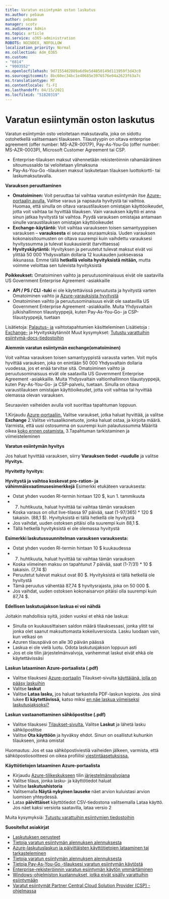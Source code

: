 ```yaml
---
title: Varatun esiintymän oston laskutus
ms.author: pebaum
author: pebaum
manager: scotv
ms.audience: Admin
ms.topic: article
ms.service: o365-administration
ROBOTS: NOINDEX, NOFOLLOW
localization_priority: Normal
ms.collection: Adm_O365
ms.custom:
- "6814"
- "9003552"
ms.openlocfilehash: 9d71554d2089a6d9e5d4850149d113959f3d43c0
ms.sourcegitcommit: 8bc60ec34bc1e40685e3976576e04a2623f63a7c
ms.translationtype: MT
ms.contentlocale: fi-FI
ms.lasthandoff: 04/15/2021
ms.locfileid: "51820319"
---
```

# <a name="billing-for-reserved-instance-purchase"></a>Varatun esiintymän oston laskutus

Varatun esiintymän osto veloitetaan maksutavalla, joka on sidottu ostohetkellä valitsemaani tilaukseen. Tilaustyypin on oltava enterprise agreement (offer number: MS-AZR-0017P), Pay-As-You-Go (offer number: MS-AZR-0003P), Microsoft Customer Agreement tai CSP.

- Enterprise-tilauksen maksut vähennetään rekisteröinnin rahamääräinen sitoumussaldo tai veloitetaan ylimaksuna
- Pay-As-You-Go -tilauksen maksut laskutetaan tilauksen luottokortti- tai laskumaksutavalla.

**Varauksen peruuttaminen**

- **Omatoiminen:** Voit peruuttaa tai vaihtaa varatun esiintymän itse [Azure-portaalin avulla.](https://portal.azure.com/#blade/Microsoft_Azure_Reservations/ReservationsBrowseBlade) Valitse varaus ja napsauta hyvitystä tai vaihtoa. Huomaa, että sinulla on oltava varaustilauksen omistajan käyttöoikeudet, jotta voit vaihtaa tai hyvittää tilauksen. Vain varauksen käyttö ei anna sinun jatkaa hyvitystä tai vaihtoa. Pyydä varauksen omistajaa antamaan sinulle varaustilauksen omistajan käyttöoikeudet
- **Exchange-käytäntö:** Voit vaihtaa varaukseen toisen samantyyppisen varauksen – **varauksesta** ei seuraa seuraamuksia. Uuden varauksen kokonaissitoumusten on oltava suurempi kuin vaihdettu varauksesi hyvityssumma ja tulevat kuukausierät (tarvittaessa)
- **Hyvityskäytäntö:** Hyvityksen ja peruutetut tulevat maksut eivät voi ylittää 50 000 Yhdysvaltain dollaria 12 kuukauden juoksevassa ikkunassa. Emme tällä **hetkellä veloita hyvityksistä mitään,** mutta voimme veloittaa sen tulevista hyvityksistä

**Poikkeukset:** Omatoiminen vaihto ja peruutusominaisuus eivät ole saatavilla US Government Enterprise Agreement -asiakkaille

- **API / PS / CLI -tuki** ei ole käytettävissä peruutusta ja hyvitystä varten Omatoiminen vaihto ja [Azure-varauksista hyvitystä](https://docs.microsoft.com/azure/cost-management-billing/reservations/exchange-and-refund-azure-reservations?WT.mc_id=Portal-Microsoft_Azure_Support)
- Omatoiminen vaihto ja peruutusominaisuus eivät ole saatavilla US Government Enterprise Agreement -asiakkaille. Muita Yhdysvaltain julkishallinnon tilaustyyppejä, kuten Pay-As-You-Go- ja CSP-tilaustyyppejä, tuetaan

Lisätietoja: [Palautus- ja](https://docs.microsoft.com/azure/billing/billing-azure-reservations-self-service-exchange-and-refund?WT.mc_id=Portal-Microsoft_Azure_Support#how-return-and-exchange-transactions-are-processed) vaihtotapahtumien käsitteleminen Lisätietoja : [Exchange-](https://docs.microsoft.com/azure/billing/billing-azure-reservations-self-service-exchange-and-refund?WT.mc_id=Portal-Microsoft_Azure_Support#exchange-policies) ja Hyvityskäytännöt Muut kysymykset: [Tutustu varattuihin esiintymä-docs-tiedostoihin](https://docs.microsoft.com/azure/billing/billing-save-compute-costs-reservations?WT.mc_id=Portal-Microsoft_Azure_Support)

**Aiemmin varatun esiintymän exchange(omatoiminen)**

Voit vaihtaa varauksen toisen samantyyppistä varausta varten. Voit myös hyvittää varauksen, joka on enintään 50 000 Yhdysvaltain dollaria vuodessa, jos et enää tarvitse sitä. Omatoiminen vaihto ja peruutusominaisuus eivät ole saatavilla US Government Enterprise Agreement -asiakkaille. Muita Yhdysvaltain valtionhallinnon tilaustyyppejä, kuten Pay-As-You-Go- ja CSP-palvelu, tuetaan. Sinulla on oltava varaustilauksen omistajan käyttöoikeudet, jotta voit vaihtaa tai hyvittää olemassa olevan varauksen.

Seuraavien vaiheiden avulla voit suorittaa tapahtuman loppuun.

1.Kirjaudu [Azure-portaaliin.](https://portal.azure.com/#blade/Microsoft_Azure_Reservations/ReservationsBrowseBlade) Valitse varaukset, jotka haluat hyvittää, ja valitse **Exchange** 2.Valitse virtuaalikonetuote, jonka haluat ostaa, ja kirjoita määrä. Varmista, että uusi ostosumma on suurempi kuin palautussumma Määritä oikea [koko ennen ostamista.](https://docs.microsoft.com/azure/virtual-machines/windows/prepay-reserved-vm-instances?WT.mc_id=Portal-Microsoft_Azure_Support#determine-the-right-vm-size-before-you-buy)
3.Tapahtuman tarkistaminen ja viimeisteleminen

**Varatun esiintymän hyvitys**

Jos haluat hyvittää varauksen, siirry **Varauksen tiedot -ruudulle** ja valitse **Hyvitys.**

**Hyvitetty hyvitys:**

**Hyvitystä ja vaihtoa koskevat pro-ration- ja vähimmäisvaatimusesimerkkejä** Esimerkki etukäteen varauksesta:

- Ostat yhden vuoden RI-termin hintaan 120 $, kun 1. tammikuuta
- 7. huhtikuuta, haluat hyvittää tai vaihtaa tämän varauksen
- Koska varaus on ollut live-tilassa 97 päivää, saat (1-97/365) * 120 $ takaisin. (88,1 $). Hyvityksistä ei tällä hetkellä ole hyvitystä
- Jos vaihdat, uuden ostoksen pitäisi olla suurempi kuin 88,1 $.
- Tällä hetkellä hyvityksistä ei ole olemassa hyvitystä

**Esimerkki laskutussuunnitelman varauksen varauksesta:**

- Ostat yhden vuoden RI-termin hintaan 10 $ kuukaudessa
- 7. huhtikuuta, haluat hyvittää tai vaihtaa tämän varauksen
- Koska viimeinen maksu on tapahtunut 7 päivää, saat (1-7/31) * 10 $ takaisin. (7,74 $)
- Peruutetut tulevat maksut ovat 80 $. Hyvityksistä ei tällä hetkellä ole hyvitystä
- Tämä peruutus vähentää 87,74 $ hyvitysrajasta, joka on 50 000 $.
- Jos vaihdat, uuden ostoksen kokonaisarvon pitäisi olla suurempi kuin 87,74 $.

**Edellisen laskutusjakson laskua ei voi nähdä**

Joitakin mahdollisia syitä, joiden vuoksi et ehkä näe laskua:

- Sinulla on kuukausittaisen saldon määrä tilauksessasi, jonka ylitit tai jonka olet saanut maksuttomasta kokeiluversiosta. Lasku luodaan vain, kun velkasi on
- Azuren tilauspäivä on alle 30 päivän päässä
- Laskua ei ole vielä luotu. Odota laskutusjakson loppuun asti
- Jos et ole tilin järjestelmänvalvoja, vanhemmat laskut eivät ehkä ole käytettävissäsi

**Laskun lataaminen Azure-portaalista (.pdf)**

- Valitse tilauksesi [Azure-portaalin](https://portal.azure.com/#blade/Microsoft_Azure_Billing/SubscriptionsBlade) Tilaukset-sivulta [käyttäjänä, jolla on pääsy laskuihin](https://docs.microsoft.com/azure/billing/billing-manage-access?WT.mc_id=Portal-Microsoft_Azure_Support)
- Valitse **laskut**
- Valitse **Lataa lasku,** jos haluat tarkastella PDF-laskun kopiota. Jos siinä lukee **Ei käytettävissä,** katso miksi [en näe laskua viimeiseksi laskutusjaksoksi?](https://docs.microsoft.com/azure/billing/billing-download-azure-invoice-daily-usage-date?WT.mc_id=Portal-Microsoft_Azure_Support#noinvoice)

**Laskun vastaanottaminen sähköpostitse (.pdf)**

- Valitse tilauksesi [Tilaukset-sivulta.](https://portal.azure.com/#blade/Microsoft_Azure_Billing/SubscriptionsBlade) Valitse **Laskut** ja lähetä lasku sähköpostitse
- Valitse **Ota käyttöön** ja hyväksy ehdot. Sinun on osallistut kuhunkin tilaukseen, jonka omistat

Huomautus: Jos et saa sähköpostiviestiä vaiheiden jälkeen, varmista, että sähköpostiosoitteesi on oikea profiilisi [viestintäasetuksissa.](https://account.windowsazure.com/profile)

**Käyttötietojen lataaminen Azure-portaalista**

- Kirjaudu [Azure-tilikeskukseen](https://account.windowsazure.com/Subscriptions) tilin [järjestelmänvalvojana](https://docs.microsoft.com/azure/billing/billing-subscription-transfer?WT.mc_id=Portal-Microsoft_Azure_Support#whoisaa)
- Valitse tilaus, jonka lasku- ja käyttötiedot haluat
- Valitse **laskutushistoria**
- Valitsemalla **Näytä nykyinen lauseke** näet arvion kuluistasi arvion luomisen yhteydessä.
- Lataa **päivittäiset** käyttötiedot CSV-tiedostona valitsemalla Lataa käyttö. Jos näet kaksi versiota saatavilla, lataa versio 2

Muita kysymyksiä: [Tutustu varattuihin esiintymien tiedostoihin](https://docs.microsoft.com/azure/billing/billing-save-compute-costs-reservations?WT.mc_id=Portal-Microsoft_Azure_Support)

**Suositellut asiakirjat**

- [Laskutuksen perusteet](https://docs.microsoft.com/partner-center/billing-basics/?WT.mc_id=Portal-Microsoft_Azure_Support)
- [Tietoja varatun esiintymän alennuksen alennuksesta](https://docs.microsoft.com/azure/billing/billing-understand-vm-reservation-charges/?WT.mc_id=Portal-Microsoft_Azure_Support)
- [Azure-laskutuslaskun ja päivittäisten käyttötietojen lataaminen tai tarkasteleminen](https://docs.microsoft.com/azure/billing/billing-download-azure-invoice-daily-usage-date?WT.mc_id=Portal-Microsoft_Azure_Support)
- [Tietoja varatun esiintymän alennuksen alennuksesta](https://docs.microsoft.com/azure/billing/billing-understand-vm-reservation-charges/?WT.mc_id=Portal-Microsoft_Azure_Support)
- [Tietoja Pay-As-You-Go -tilauksesi varatun esiintymän käytöstä](https://docs.microsoft.com/azure/billing/billing-understand-reserved-instance-usage/?WT.mc_id=Portal-Microsoft_Azure_Support)
- [Enterprise-rekisteröinnin varatun esiintymän käytön ymmärtäminen](https://docs.microsoft.com/azure/billing/billing-understand-reserved-instance-usage-ea/?WT.mc_id=Portal-Microsoft_Azure_Support)
- [Windows-ohjelmiston kustannukset, jotka eivät sisälly varattuihin esiintymään](https://docs.microsoft.com/azure/billing/billing-reserved-instance-windows-software-costs/?WT.mc_id=Portal-Microsoft_Azure_Support)
- [Varatut esiintymät Partner Central Cloud Solution Provider (CSP) -ohjelmassa](https://docs.microsoft.com/partner-center/azure-reservations/?WT.mc_id=Portal-Microsoft_Azure_Support)